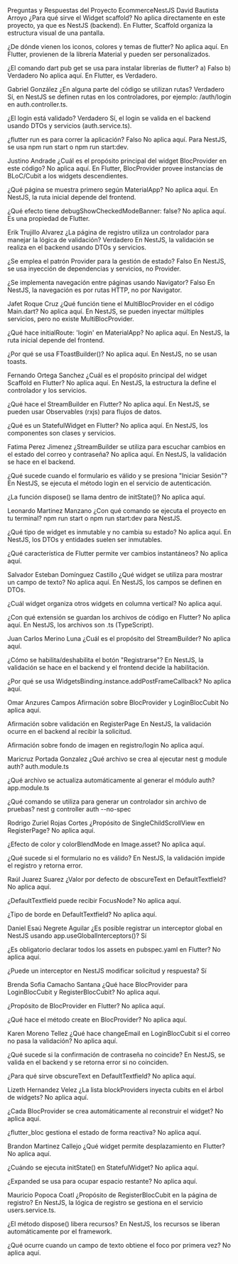 Preguntas y Respuestas del Proyecto EcommerceNestJS
David Bautista Arroyo
¿Para qué sirve el Widget scaffold?
No aplica directamente en este proyecto, ya que es NestJS (backend). En Flutter, Scaffold organiza la estructura visual de una pantalla.

¿De dónde vienen los iconos, colores y temas de flutter?
No aplica aquí. En Flutter, provienen de la librería Material y pueden ser personalizados.

¿El comando dart pub get se usa para instalar librerías de flutter?
a) Falso b) Verdadero
No aplica aquí. En Flutter, es Verdadero.

Gabriel González
¿En alguna parte del código se utilizan rutas?
Verdadero
Sí, en NestJS se definen rutas en los controladores, por ejemplo: /auth/login en auth.controller.ts.

¿El login está validado?
Verdadero
Sí, el login se valida en el backend usando DTOs y servicios (auth.service.ts).

¿flutter run es para correr la aplicación?
Falso
No aplica aquí. Para NestJS, se usa npm run start o npm run start:dev.

Justino Andrade
¿Cuál es el propósito principal del widget BlocProvider en este código?
No aplica aquí. En Flutter, BlocProvider provee instancias de BLoC/Cubit a los widgets descendientes.

¿Qué página se muestra primero según MaterialApp?
No aplica aquí. En NestJS, la ruta inicial depende del frontend.

¿Qué efecto tiene debugShowCheckedModeBanner: false?
No aplica aquí. Es una propiedad de Flutter.

Erik Trujillo Alvarez
¿La página de registro utiliza un controlador para manejar la lógica de validación?
Verdadero
En NestJS, la validación se realiza en el backend usando DTOs y servicios.

¿Se emplea el patrón Provider para la gestión de estado?
Falso
En NestJS, se usa inyección de dependencias y servicios, no Provider.

¿Se implementa navegación entre páginas usando Navigator?
Falso
En NestJS, la navegación es por rutas HTTP, no por Navigator.

Jafet Roque Cruz
¿Qué función tiene el MultiBlocProvider en el código Main.dart?
No aplica aquí. En NestJS, se pueden inyectar múltiples servicios, pero no existe MultiBlocProvider.

¿Qué hace initialRoute: 'login' en MaterialApp?
No aplica aquí. En NestJS, la ruta inicial depende del frontend.

¿Por qué se usa FToastBuilder()?
No aplica aquí. En NestJS, no se usan toasts.

Fernando Ortega Sanchez
¿Cuál es el propósito principal del widget Scaffold en Flutter?
No aplica aquí. En NestJS, la estructura la define el controlador y los servicios.

¿Qué hace el StreamBuilder en Flutter?
No aplica aquí. En NestJS, se pueden usar Observables (rxjs) para flujos de datos.

¿Qué es un StatefulWidget en Flutter?
No aplica aquí. En NestJS, los componentes son clases y servicios.

Fatima Perez Jimenez
¿StreamBuilder se utiliza para escuchar cambios en el estado del correo y contraseña?
No aplica aquí. En NestJS, la validación se hace en el backend.

¿Qué sucede cuando el formulario es válido y se presiona "Iniciar Sesión"?
En NestJS, se ejecuta el método login en el servicio de autenticación.

¿La función dispose() se llama dentro de initState()?
No aplica aquí.

Leonardo Martinez Manzano
¿Con qué comando se ejecuta el proyecto en tu terminal?
npm run start o npm run start:dev para NestJS.

¿Qué tipo de widget es inmutable y no cambia su estado?
No aplica aquí. En NestJS, los DTOs y entidades suelen ser inmutables.

¿Qué característica de Flutter permite ver cambios instantáneos?
No aplica aquí.

Salvador Esteban Domínguez Castillo
¿Qué widget se utiliza para mostrar un campo de texto?
No aplica aquí. En NestJS, los campos se definen en DTOs.

¿Cuál widget organiza otros widgets en columna vertical?
No aplica aquí.

¿Con qué extensión se guardan los archivos de código en Flutter?
No aplica aquí. En NestJS, los archivos son .ts (TypeScript).

Juan Carlos Merino Luna
¿Cuál es el propósito del StreamBuilder?
No aplica aquí.

¿Cómo se habilita/deshabilita el botón "Registrarse"?
En NestJS, la validación se hace en el backend y el frontend decide la habilitación.

¿Por qué se usa WidgetsBinding.instance.addPostFrameCallback?
No aplica aquí.

Omar Anzures Campos
Afirmación sobre BlocProvider y LoginBlocCubit
No aplica aquí.

Afirmación sobre validación en RegisterPage
En NestJS, la validación ocurre en el backend al recibir la solicitud.

Afirmación sobre fondo de imagen en registro/login
No aplica aquí.

Maricruz Portada Gonzalez
¿Qué archivo se crea al ejecutar nest g module auth?
auth.module.ts

¿Qué archivo se actualiza automáticamente al generar el módulo auth?
app.module.ts

¿Qué comando se utiliza para generar un controlador sin archivo de pruebas?
nest g controller auth --no-spec

Rodrigo Zuriel Rojas Cortes
¿Propósito de SingleChildScrollView en RegisterPage?
No aplica aquí.

¿Efecto de color y colorBlendMode en Image.asset?
No aplica aquí.

¿Qué sucede si el formulario no es válido?
En NestJS, la validación impide el registro y retorna error.

Raúl Juarez Suarez
¿Valor por defecto de obscureText en DefaultTextfield?
No aplica aquí.

¿DefaultTextfield puede recibir FocusNode?
No aplica aquí.

¿Tipo de borde en DefaultTextfield?
No aplica aquí.

Daniel Esaú Negrete Aguilar
¿Es posible registrar un interceptor global en NestJS usando app.useGlobalInterceptors()?
Sí

¿Es obligatorio declarar todos los assets en pubspec.yaml en Flutter?
No aplica aquí.

¿Puede un interceptor en NestJS modificar solicitud y respuesta?
Sí

Brenda Sofia Camacho Santana
¿Qué hace BlocProvider para LoginBlocCubit y RegisterBlocCubit?
No aplica aquí.

¿Propósito de BlocProvider en Flutter?
No aplica aquí.

¿Qué hace el método create en BlocProvider?
No aplica aquí.

Karen Moreno Tellez
¿Qué hace changeEmail en LoginBlocCubit si el correo no pasa la validación?
No aplica aquí.

¿Qué sucede si la confirmación de contraseña no coincide?
En NestJS, se valida en el backend y se retorna error si no coinciden.

¿Para qué sirve obscureText en DefaultTextfield?
No aplica aquí.

Lizeth Hernandez Velez
¿La lista blockProviders inyecta cubits en el árbol de widgets?
No aplica aquí.

¿Cada BlocProvider se crea automáticamente al reconstruir el widget?
No aplica aquí.

¿flutter_bloc gestiona el estado de forma reactiva?
No aplica aquí.

Brandon Martinez Callejo
¿Qué widget permite desplazamiento en Flutter?
No aplica aquí.

¿Cuándo se ejecuta initState() en StatefulWidget?
No aplica aquí.

¿Expanded se usa para ocupar espacio restante?
No aplica aquí.

Mauricio Popoca Coatl
¿Propósito de RegisterBlocCubit en la página de registro?
En NestJS, la lógica de registro se gestiona en el servicio users.service.ts.

¿El método dispose() libera recursos?
En NestJS, los recursos se liberan automáticamente por el framework.

¿Qué ocurre cuando un campo de texto obtiene el foco por primera vez?
No aplica aquí.